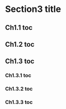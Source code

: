 # Section3 title

## Ch1.1 toc

## Ch1.2 toc

## Ch1.3 toc

### Ch1.3.1 toc

### Ch1.3.2 toc

### Ch1.3.3 toc